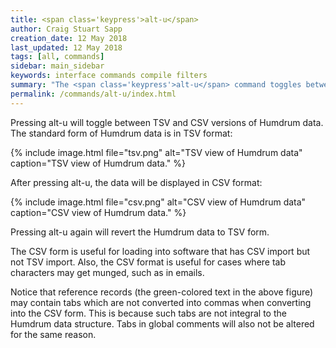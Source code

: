 ```yaml
---
title: <span class='keypress'>alt-u</span>
author: Craig Stuart Sapp
creation_date: 12 May 2018
last_updated: 12 May 2018
tags: [all, commands]
sidebar: main_sidebar
keywords: interface commands compile filters
summary: "The <span class='keypress'>alt-u</span> command toggles between TSV and CSV form of Humdrum data."
permalink: /commands/alt-u/index.html
---
```


Pressing <span class="keypress">alt-u</span> will toggle between
TSV and CSV versions of Humdrum data.  The standard form of Humdrum data
is in TSV format:

{% include image.html
	file="tsv.png"
	alt="TSV view of Humdrum data"
	caption="TSV view of Humdrum data."
%}


After pressing <span class="keypress">alt-u</span>, the data will be
displayed in CSV format:

{% include image.html
	file="csv.png"
	alt="CSV view of Humdrum data"
	caption="CSV view of Humdrum data."
%}

Pressing <span class="keypress">alt-u</span> again will revert the 
Humdrum data to TSV form.

The CSV form is useful for loading into software that has CSV import but 
not TSV import.  Also, the CSV format is useful for cases where tab
characters may get munged, such as in emails.

Notice that reference records (the green-colored text in the above figure)
may contain tabs which are not converted into commas when converting into
the CSV form.  This is because such tabs are not integral to the 
Humdrum data structure.  Tabs in global comments will also not be altered
for the same reason.



